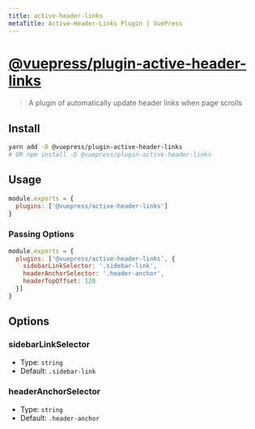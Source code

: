 ```yaml
---
title: active-header-links
metaTitle: Active-Header-Links Plugin | VuePress
---
```


# [@vuepress/plugin-active-header-links](https://github.com/vuejs/vuepress/tree/master/packages/%40vuepress/plugin-active-header-links)

> A plugin of automatically update header links when page scrolls

## Install

```bash
yarn add -D @vuepress/plugin-active-header-links
# OR npm install -D @vuepress/plugin-active-header-links
```

## Usage

```javascript
module.exports = {
  plugins: ['@vuepress/active-header-links']
}
```

### Passing Options
```javascript
module.exports = {
  plugins: ['@vuepress/active-header-links', {
    sidebarLinkSelector: '.sidebar-link',
    headerAnchorSelector: '.header-anchor',
    headerTopOffset: 120
  }]
}
```

## Options

### sidebarLinkSelector

- Type: `string`
- Default: `.sidebar-link`

### headerAnchorSelector

- Type: `string`
- Default: `.header-anchor`

